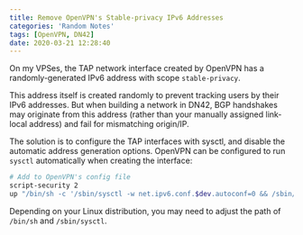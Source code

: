 ```yaml
---
title: Remove OpenVPN's Stable-privacy IPv6 Addresses
categories: 'Random Notes'
tags: [OpenVPN, DN42]
date: 2020-03-21 12:28:40
---
```


On my VPSes, the TAP network interface created by OpenVPN has a
randomly-generated IPv6 address with scope `stable-privacy`.

This address itself is created randomly to prevent tracking users by their IPv6
addresses. But when building a network in DN42, BGP handshakes may originate
from this address (rather than your manually assigned link-local address) and
fail for mismatching origin/IP.

The solution is to configure the TAP interfaces with sysctl, and disable the
automatic address generation options. OpenVPN can be configured to run `sysctl`
automatically when creating the interface:

```bash
# Add to OpenVPN's config file
script-security 2
up "/bin/sh -c '/sbin/sysctl -w net.ipv6.conf.$dev.autoconf=0 && /sbin/sysctl -w net.ipv6.conf.$dev.accept_ra=0 && /sbin/sysctl -w net.ipv6.conf.$dev.addr_gen_mode=1'"
```

Depending on your Linux distribution, you may need to adjust the path of
`/bin/sh` and `/sbin/sysctl`.
